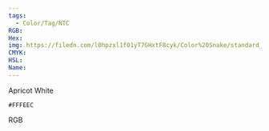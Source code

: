 ```yaml
---
tags:
  - Color/Tag/NTC
RGB:
Hex:
img: https://filedn.com/l0hpzxl1f01yT7GHxtF8cyk/Color%20Snake/standard_csv_to_svg//FFFEEC.svg
CMYK:
HSL:
Name:
---
```

Apricot White
```palette
#FFFEEC
```
RGB
